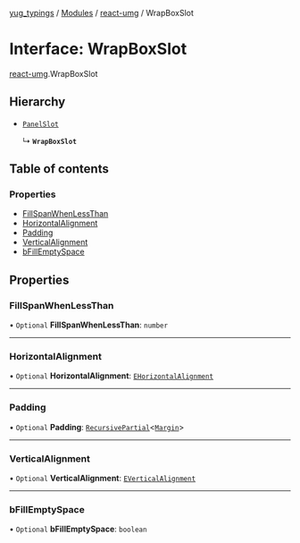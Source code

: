 [yug_typings](../README.md) / [Modules](../modules.md) / [react-umg](../modules/react_umg.md) / WrapBoxSlot

# Interface: WrapBoxSlot

[react-umg](../modules/react_umg.md).WrapBoxSlot

## Hierarchy

- [`PanelSlot`](react_umg.PanelSlot.md)

  ↳ **`WrapBoxSlot`**

## Table of contents

### Properties

- [FillSpanWhenLessThan](react_umg.WrapBoxSlot.md#fillspanwhenlessthan)
- [HorizontalAlignment](react_umg.WrapBoxSlot.md#horizontalalignment)
- [Padding](react_umg.WrapBoxSlot.md#padding)
- [VerticalAlignment](react_umg.WrapBoxSlot.md#verticalalignment)
- [bFillEmptySpace](react_umg.WrapBoxSlot.md#bfillemptyspace)

## Properties

### FillSpanWhenLessThan

• `Optional` **FillSpanWhenLessThan**: `number`

___

### HorizontalAlignment

• `Optional` **HorizontalAlignment**: [`EHorizontalAlignment`](../enums/ue_ue.EHorizontalAlignment.md)

___

### Padding

• `Optional` **Padding**: [`RecursivePartial`](../modules/react_umg.md#recursivepartial)<[`Margin`](../classes/ue_ue.Margin.md)\>

___

### VerticalAlignment

• `Optional` **VerticalAlignment**: [`EVerticalAlignment`](../enums/ue_ue.EVerticalAlignment.md)

___

### bFillEmptySpace

• `Optional` **bFillEmptySpace**: `boolean`

